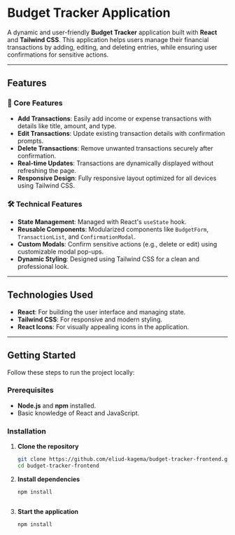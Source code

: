 # Budget Tracker Application

A dynamic and user-friendly **Budget Tracker** application built with **React** and **Tailwind CSS**. This application helps users manage their financial transactions by adding, editing, and deleting entries, while ensuring user confirmations for sensitive actions.

---

## Features

### 🌟 Core Features
- **Add Transactions**: Easily add income or expense transactions with details like title, amount, and type.
- **Edit Transactions**: Update existing transaction details with confirmation prompts.
- **Delete Transactions**: Remove unwanted transactions securely after confirmation.
- **Real-time Updates**: Transactions are dynamically displayed without refreshing the page.
- **Responsive Design**: Fully responsive layout optimized for all devices using Tailwind CSS.

### 🛠️ Technical Features
- **State Management**: Managed with React's `useState` hook.
- **Reusable Components**: Modularized components like `BudgetForm`, `TransactionList`, and `ConfirmationModal`.
- **Custom Modals**: Confirm sensitive actions (e.g., delete or edit) using customizable modal pop-ups.
- **Dynamic Styling**: Designed using Tailwind CSS for a clean and professional look.

---

## Technologies Used

- **React**: For building the user interface and managing state.
- **Tailwind CSS**: For responsive and modern styling.
- **React Icons**: For visually appealing icons in the application.


---

## Getting Started

Follow these steps to run the project locally:

### Prerequisites
- **Node.js** and **npm** installed.
- Basic knowledge of React and JavaScript.

### Installation

1. **Clone the repository**
   ```bash
   git clone https://github.com/eliud-kagema/budget-tracker-frontend.git
   cd budget-tracker-frontend


2. **Install dependencies**
      ```bash
    npm install



2. **Start the application**
      ```bash
    npm install





